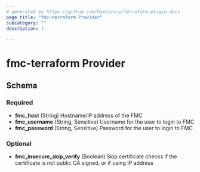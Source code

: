 ```yaml
---
# generated by https://github.com/hashicorp/terraform-plugin-docs
page_title: "fmc-terraform Provider"
subcategory: ""
description: |-
  
---
```


# fmc-terraform Provider





<!-- schema generated by tfplugindocs -->
## Schema

### Required

- **fmc_host** (String) Hostname/IP address of the FMC
- **fmc_username** (String, Sensitive) Username for the user to login to FMC
- **fmc_password** (String, Sensitive) Password for the user to login to FMC

### Optional

- **fmc_insecure_skip_verify** (Boolean) Skip certificate checks if the certificate is not public CA signed, or if using IP address

